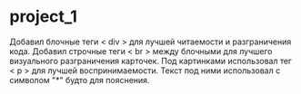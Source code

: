 # project_1
Добавил блочные теги < div > для лучшей читаемости и разграничения кода.
Добавил строчные теги < br > между блочными для лучшего визуального разграничения карточек.
Под картинками использовал тег < p > для лучшей воспринимаемости. Текст под ними использовал с символом "*" будто для пояснения.